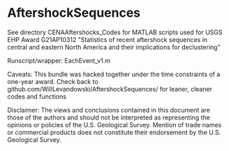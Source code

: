 # AftershockSequences
See directory CENAAftershocks_Codes for MATLAB scripts used for USGS EHP Award G21AP10312
"Statistics of recent aftershock sequences in central and eastern North America and their implications for declustering"

Runscript/wrapper: 
EachEvent_v1.m

Caveats: This bundle was hacked together under the time constraints of a one-year award. 
Check back to github.com/WillLevandowski/AftershockSequences/ for leaner, cleaner codes and functions 

Disclaimer: The views and conclusions contained in this document are those of the authors and should not be interpreted 
as representing the opinions or policies of the U.S. Geological Survey. Mention of trade names or commercial products 
does not constitute their endorsement by the U.S. Geological Survey.

